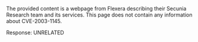 The provided content is a webpage from Flexera describing their Secunia Research team and its services. This page does not contain any information about CVE-2003-1145.

Response: UNRELATED